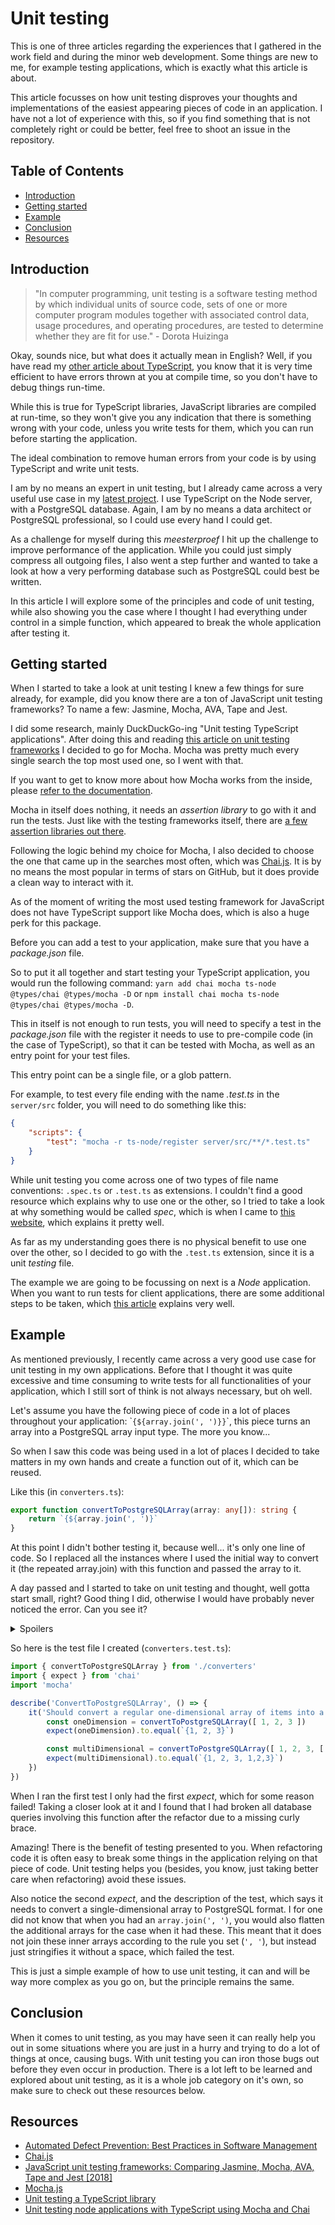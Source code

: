 # Unit testing

This is one of three articles regarding the experiences that I gathered in the work field and during the minor web development. Some things are new to me, for example testing applications, which is exactly what this article is about.

This article focusses on how unit testing disproves your thoughts and implementations of the easiest appearing pieces of code in an application. I have not a lot of experience with this, so if you find something that is not completely right or could be better, feel free to shoot an issue in the repository.

## Table of Contents

* [Introduction](#Introduction)
* [Getting started](#Getting-started)
* [Example](#Example)
* [Conclusion](#Conclusion)
* [Resources](#Resources)

## Introduction

> "In computer programming, unit testing is a software testing method by which individual units of source code, sets of one or more computer program modules together with associated control data, usage procedures, and operating procedures, are tested to determine whether they are fit for use." - Dorota Huizinga

Okay, sounds nice, but what does it actually mean in English?
Well, if you have read my [other article about TypeScript](./TYPESCRIPT.md), you know that it is very time efficient to have errors thrown at you at compile time, so you don't have to debug things run-time.

While this is true for TypeScript libraries, JavaScript libraries are compiled at run-time, so they won't give you any indication that there is something wrong with your code, unless you write tests for them, which you can run before starting the application.

The ideal combination to remove human errors from your code is by using TypeScript and write unit tests.

I am by no means an expert in unit testing, but I already came across a very useful use case in my [latest project](https://github.com/Maikxx/360-wallscope). I use TypeScript on the Node server, with a PostgreSQL database. Again, I am by no means a data architect or PostgreSQL professional, so I could use every hand I could get.

As a challenge for myself during this _meesterproef_ I hit up the challenge to improve performance of the application. While you could just simply compress all outgoing files, I also went a step further and wanted to take a look at how a very performing database such as PostgreSQL could best be written.

In this article I will explore some of the principles and code of unit testing, while also showing you the case where I thought I had everything under control in a simple function, which appeared to break the whole application after testing it.

## Getting started

When I started to take a look at unit testing I knew a few things for sure already, for example, did you know there are a ton of JavaScript unit testing frameworks?
To name a few: Jasmine, Mocha, AVA, Tape and Jest.

I did some research, mainly DuckDuckGo-ing "Unit testing TypeScript applications". After doing this and reading [this article on unit testing frameworks](https://raygun.com/blog/javascript-unit-testing-frameworks/) I decided to go for Mocha.
Mocha was pretty much every single search the top most used one, so I went with that.

If you want to get to know more about how Mocha works from the inside, please [refer to the documentation](https://mochajs.org/).

Mocha in itself does nothing, it needs an _assertion library_ to go with it and run the tests. Just like with the testing frameworks itself, there are [a few assertion libraries out there](https://js.libhunt.com/libs/assertion).

Following the logic behind my choice for Mocha, I also decided to choose the one that came up in the searches most often, which was [Chai.js](https://www.chaijs.com/). It is by no means the most popular in terms of stars on GitHub, but it does provide a clean way to interact with it.

As of the moment of writing the most used testing framework for JavaScript does not have TypeScript support like Mocha does, which is also a huge perk for this package.

Before you can add a test to your application, make sure that you have a _package.json_ file.

So to put it all together and start testing your TypeScript application, you would run the following command: `yarn add chai mocha ts-node @types/chai @types/mocha -D` or `npm install chai mocha ts-node @types/chai @types/mocha -D`.

This in itself is not enough to run tests, you will need to specify a test in the _package.json_ file with the register it needs to use to pre-compile code (in the case of TypeScript), so that it can be tested with Mocha, as well as an entry point for your test files.

This entry point can be a single file, or a glob pattern.

For example, to test every file ending with the name _.test.ts_ in the `server/src` folder, you will need to do something like this:
```json
{
    "scripts": {
        "test": "mocha -r ts-node/register server/src/**/*.test.ts"
    }
}
```

While unit testing you come across one of two types of file name conventions: `.spec.ts` or `.test.ts` as extensions. I couldn't find a good resource which explains why to use one or the other, so I tried to take a look at why something would be called _spec_, which is when I came to [this website](https://en.wikipedia.org/wiki/Specification_(technical_standard)), which explains it pretty well.

As far as my understanding goes there is no physical benefit to use one over the other, so I decided to go with the `.test.ts` extension, since it is a unit _testing_ file.

The example we are going to be focussing on next is a _Node_ application. When you want to run tests for client applications, there are some additional steps to be taken, which [this article](https://journal.artfuldev.com/unit-testing-node-applications-with-typescript-using-mocha-and-chai-384ef05f32b2) explains very well.

## Example

As mentioned previously, I recently came across a very good use case for unit testing in my own applications.
Before that I thought it was quite excessive and time consuming to write tests for all functionalities of your application, which I still sort of think is not always necessary, but oh well.

Let's assume you have the following piece of code in a lot of places throughout your application: \``{${array.join(', ')}}`\`, this piece turns an array into a PostgreSQL array input type. The more you know...

So when I saw this code was being used in a lot of places I decided to take matters in my own hands and create a function out of it, which can be reused.

Like this (in `converters.ts`):

```typescript
export function convertToPostgreSQLArray(array: any[]): string {
    return `{${array.join(', ')}`
}
```

At this point I didn't bother testing it, because well... it's only one line of code. So I replaced all the instances where I used the initial way to convert it (the repeated array.join) with this function and passed the array to it.

A day passed and I started to take on unit testing and thought, well gotta start small, right?
Good thing I did, otherwise I would have probably never noticed the error. Can you see it?

<details>
<summary>Spoilers</summary>

There is a curly brace missing at the end of the string.
</details>

So here is the test file I created (`converters.test.ts`):

```typescript
import { convertToPostgreSQLArray } from './converters'
import { expect } from 'chai'
import 'mocha'

describe('ConvertToPostgreSQLArray', () => {
    it('Should convert a regular one-dimensional array of items into a PostgreSQL array format', () => {
        const oneDimension = convertToPostgreSQLArray([ 1, 2, 3 ])
        expect(oneDimension).to.equal(`{1, 2, 3}`)

        const multiDimensional = convertToPostgreSQLArray([ 1, 2, 3, [ 1, 2, 3 ]])
        expect(multiDimensional).to.equal(`{1, 2, 3, 1,2,3}`)
    })
})
```

When I ran the first test I only had the first _expect_, which for some reason failed! Taking a closer look at it and I found that I had broken all database queries involving this function after the refactor due to a missing curly brace.

Amazing! There is the benefit of testing presented to you. When refactoring code it is often easy to break some things in the application relying on that piece of code. Unit testing helps you (besides, you know, just taking better care when refactoring) avoid these issues.

Also notice the second _expect_, and the description of the test, which says it needs to convert a single-dimensional array to PostgreSQL format. I for one did not know that when you had an `array.join(', ')`, you would also flatten the additional arrays for the case when it had these. This meant that it does not join these inner arrays according to the rule you set (`', '`), but instead just stringifies it without a space, which failed the test.

This is just a simple example of how to use unit testing, it can and will be way more complex as you go on, but the principle remains the same.

## Conclusion

When it comes to unit testing, as you may have seen it can really help you out in some situations where you are just in a hurry and trying to do a lot of things at once, causing bugs.
With unit testing you can iron those bugs out before they even occur in production.
There is a lot left to be learned and explored about unit testing, as it is a whole job category on it's own, so make sure to check out these resources below.

## Resources

* [Automated Defect Prevention: Best Practices in Software Management](https://www.wiley.com/en-us/Automated+Defect+Prevention%3A+Best+Practices+in+Software+Management-p-9780470042120)
* [Chai.js](https://www.chaijs.com/)
* [JavaScript unit testing frameworks: Comparing Jasmine, Mocha, AVA, Tape and Jest \[2018\]](https://raygun.com/blog/javascript-unit-testing-frameworks/)
* [Mocha.js](https://mochajs.org/)
* [Unit testing a TypeScript library](https://www.tsmean.com/articles/how-to-write-a-typescript-library/unit-testing/)
* [Unit testing node applications with TypeScript using Mocha and Chai](https://journal.artfuldev.com/unit-testing-node-applications-with-typescript-using-mocha-and-chai-384ef05f32b2)